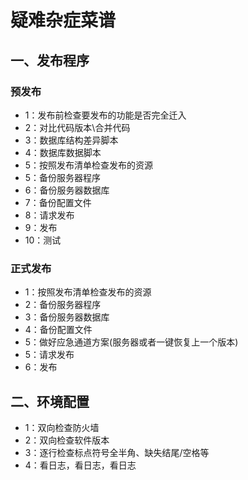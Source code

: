 # 疑难杂症菜谱

## 一、发布程序

### 预发布

* 1：发布前检查要发布的功能是否完全迁入
* 2：对比代码版本\合并代码
* 3：数据库结构差异脚本
* 4：数据库数据脚本
* 5：按照发布清单检查发布的资源
* 5：备份服务器程序
* 6：备份服务器数据库
* 7：备份配置文件
* 8：请求发布
* 9：发布
* 10：测试

### 正式发布

* 1：按照发布清单检查发布的资源
* 2：备份服务器程序
* 3：备份服务器数据库
* 4：备份配置文件
* 5：做好应急通道方案\(服务器或者一键恢复上一个版本\)
* 5：请求发布
* 6：发布

## 二、环境配置

* 1：双向检查防火墙
* 2：双向检查软件版本
* 3：逐行检查标点符号全半角、缺失结尾/空格等
* 4：看日志，看日志，看日志

